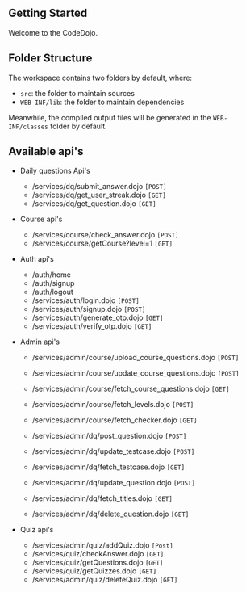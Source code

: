 ## Getting Started

Welcome to the CodeDojo.

## Folder Structure

The workspace contains two folders by default, where:

- `src`: the folder to maintain sources
- `WEB-INF/lib`: the folder to maintain dependencies

Meanwhile, the compiled output files will be generated in the `WEB-INF/classes` folder by default.

## Available api's

- Daily questions Api's
    - /services/dq/submit_answer.dojo `[POST]`
    - /services/dq/get_user_streak.dojo `[GET]`
    - /services/dq/get_question.dojo `[GET]`

- Course api's
    <!-- - /services/course/get_course_question.dojo `[GET]` -->
    - /services/course/check_answer.dojo `[POST]`
    - /services/course/getCourse?level=1 `[GET]`
    
- Auth api's
    - /auth/home 
    - /auth/signup
    - /auth/logout
    - /services/auth/login.dojo `[POST]`
    - /services/auth/signup.dojo `[POST]`
    - /services/auth/generate_otp.dojo `[GET]`
    - /services/auth/verify_otp.dojo `[GET]`

- Admin api's
    - /services/admin/course/upload_course_questions.dojo `[POST]`
    - /services/admin/course/update_course_questions.dojo `[POST]`
    - /services/admin/course/fetch_course_questions.dojo `[GET]`
    - /services/admin/course/fetch_levels.dojo `[POST]`
    - /services/admin/course/fetch_checker.dojo `[GET]`

    - /services/admin/dq/post_question.dojo `[POST]`
    - /services/admin/dq/update_testcase.dojo `[POST]`
    - /services/admin/dq/fetch_testcase.dojo `[GET]`
    - /services/admin/dq/update_question.dojo `[POST]`
    - /services/admin/dq/fetch_titles.dojo `[GET]`
    - /services/admin/dq/delete_question.dojo `[GET]`

- Quiz api's
    - /services/admin/quiz/addQuiz.dojo `[Post]` 
    - /services/quiz/checkAnswer.dojo `[GET]`
    - /services/quiz/getQuestions.dojo `[GET]`
    - /services/quiz/getQuizzes.dojo `[GET]`
    - /services/admin/quiz/deleteQuiz.dojo `[GET]`